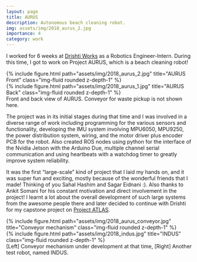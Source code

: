 ```yaml
---
layout: page
title: AURUS
description: Autonomous beach cleaning robot.
img: assets/img/2018_aurus_2.jpg
importance: 4
category: work
---
```


I worked for 6 weeks at [Drishti Works](http://www.drishti.works/) as a Robotics Engineer-Intern. During this time, I got to work on Project AURUS, which is a beach cleaning robot!

<div class="row">
    <div class="col-sm mt-3 mt-md-0">
        {% include figure.html path="assets/img/2018_aurus_2.jpg" title="AURUS Front" class="img-fluid rounded z-depth-1" %}
    </div>
    <div class="col-sm mt-3 mt-md-0">
        {% include figure.html path="assets/img/2018_aurus_1.jpg" title="AURUS Back" class="img-fluid rounded z-depth-1" %}
    </div>
</div>
<div class="caption">
    Front and back view of AURUS. Conveyor for waste pickup is not shown here.
</div>


The project was in its initial stages during that time and I was involved in a diverse range of work including programming for the various sensors and functionality, developing the IMU system involving MPU6050, MPU9250, the power distribution system, wiring, and the motor driver plus encoder PCB for the robot. Also created ROS nodes using python for the interface of the Nvidia Jetson with the Arduino Due, multiple channel serial communication and using heartbeats with a watchdog timer to greatly improve system reliability.

It was the first “large-scale” kind of project that I laid my hands on, and it was super fun and exciting, mostly because of the wonderful friends that I made! Thinking of you Sahal Hashim and Sagar Eidnani :). Also thanks to Ankit Somani for his constant motivation and direct involvement in the project! I learnt a lot about the overall development of such large systems from the awesome people there and later decided to continue with Drishti for my capstone project on [Project ATLAS](https://srijalshekhar.com/projects/2018_atlas/).

<div class="row">
    <div class="col-sm mt-3 mt-md-0">
        {% include figure.html path="assets/img/2018_aurus_conveyor.jpg" title="Conveyor mechanism" class="img-fluid rounded z-depth-1" %}
    </div>
    <div class="col-sm mt-3 mt-md-0">
        {% include figure.html path="assets/img/2018_indus.jpg" title="INDUS" class="img-fluid rounded z-depth-1" %}
    </div>
</div>
<div class="caption">
    [Left] Conveyor mechanism under development at that time, [Right] Another test robot, named INDUS.
</div>